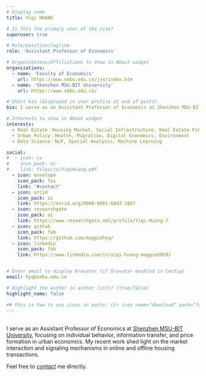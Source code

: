 ```yaml
---
# Display name
title: Yiqi HUANG

# Is this the primary user of the site?
superuser: true

# Role/position/tagline
role: 'Assistant Professor of Economics'

# Organizations/Affiliations to show in About widget
organizations:
  - name: 'Faculty of Economics'
    url: https://www.smbu.edu.cn/jjx/index.htm
  - name: 'Shenzhen MSU-BIT University'
    url: https://www.smbu.edu.cn/

# Short bio (displayed in user profile at end of posts)
bio: I serve as an Assistant Professor of Economics at Shenzhen MSU-BIT University, focusing on individual behavior, information transfer, and price formation in urban economics. My recent work shed light on the market interaction and signaling mechanisms in online and offline housing transactions.

# Interests to show in About widget
interests:
  - Real Estate：Housing Market, Social Infrastructure, Real Estate Finance, Land Economics
  - Urban Policy：Health, Migration, Digital Economics, Environment
  - Data Science：NLP, Spatial Analysis, Machine Learning  

social:
#  - icon: cv
#    icon_pack: ai
#    link: files/cv/YiqiHuang.pdf
  - icon: envelope
    icon_pack: fas
    link: '#contact'
  - icon: orcid
    icon_pack: ai
    link: https://orcid.org/0000-0001-6843-1067
  - icon: researchgate 
    icon_pack: ai
    link: https://www.researchgate.net/profile/Yiqi-Huang-7
  - icon: github 
    icon_pack: fab
    link: https://github.com/maggiehyq/
  - icon: linkedin 
    icon_pack: fab
    link: https://www.linkedin.com/in/yiqi-huang-maggie6050/  


# Enter email to display Gravatar (if Gravatar enabled in Config)
email: hyq@smbu.edu.cn

# Highlight the author in author lists? (true/false)
highlight_name: false

## this is how to use icons in posts: {{< icon name="download" pack="fas" >}}
---
```

</br >I serve as an Assistant Professor of Economics at [Shenzhen MSU-BIT University](https://www.smbu.edu.cn/), focusing on individual behavior, information transfer, and price formation in urban economics. My recent work shed light on the market interaction and signaling mechanisms in online and offline housing transactions.

Feel free to *[contact](#contact)* me directly.